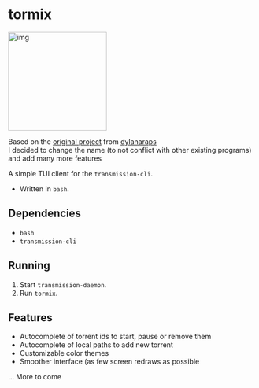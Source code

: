 # tormix
<a href="https://imgur.com/gallery/zrP4rGm" target="_blank"><img src="https://i.imgur.com/3jCzXVt.png" alt="img" height="200px"/></a>

Based on the <a href="https://github.com/dylanaraps/torque">original project</a> from <a href="https://github.com/dylanaraps">dylanaraps</a><br>
I decided to change the name (to not conflict with other existing programs) and add many more features

A simple TUI client for the `transmission-cli`.

- Written in `bash`.

## Dependencies

- `bash`
- `transmission-cli`

## Running

1. Start `transmission-daemon`.
2. Run `tormix`.

## Features
- Autocomplete of torrent ids to start, pause or remove them 
- Autocomplete of local paths to add new torrent
- Customizable color themes
- Smoother interface (as few screen redraws as possible

... More to come
